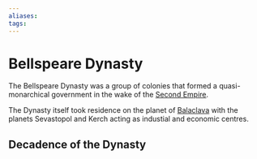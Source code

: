 ```yaml
---
aliases:
tags:
---
```


# Bellspeare Dynasty

The Bellspeare Dynasty was a group of colonies that formed a quasi-monarchical government in the wake of the [Second Empire](second-empire.md "The Second Empire").

The Dynasty itself took residence on the planet of [Balaclava](balaclava.md "Balaclava") with the planets Sevastopol and Kerch acting as industial and economic centres.

## Decadence of the Dynasty